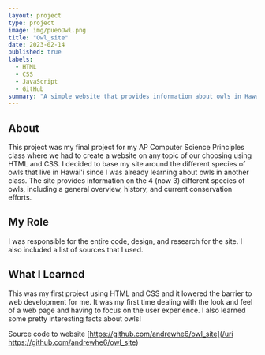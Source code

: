 ```yaml
---
layout: project
type: project
image: img/pueoOwl.png
title: "Owl_site"
date: 2023-02-14
published: true
labels:
  - HTML
  - CSS
  - JavaScript
  - GitHub
summary: "A simple website that provides information about owls in Hawai'i."
---
```


## About
This project was my final project for my AP Computer Science Principles class where we had to create a website on any topic of our choosing using HTML and CSS. I decided to base my site around the different species of owls that live in Hawai'i since I was already learning about owls in another class. The site provides information on the 4 (now 3) different species of owls, including a general overview, history, and current conservation efforts. 

## My Role
I was responsible for the entire code, design, and research for the site. I also included a list of sources that I used. 

## What I Learned
This was my first project using HTML and CSS and it lowered the barrier to web development for me. It was my first time dealing with the look and feel of a web page and having to focus on the user experience. I also learned some pretty interesting facts about owls!

Source code to website
[https://github.com/andrewhe6/owl_site](/uri https://github.com/andrewhe6/owl_site)

